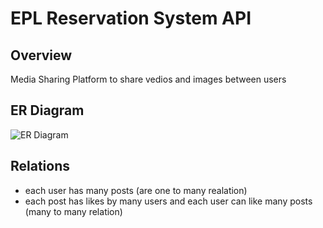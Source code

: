 # EPL Reservation System API

## Overview
Media Sharing Platform to share vedios and images between users  

## ER Diagram
<img src="Readme Media/ER" alt="ER Diagram">

## Relations
- each user has many posts  (are one to many realation) 
- each post has likes by many users and each user can like many posts (many to many relation)
